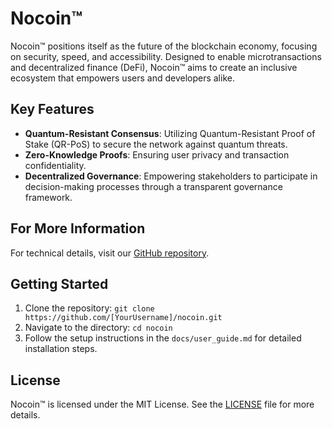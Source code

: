 # Nocoin™

Nocoin™ positions itself as the future of the blockchain economy, focusing on security, speed, and accessibility. Designed to enable microtransactions and decentralized finance (DeFi), Nocoin™ aims to create an inclusive ecosystem that empowers users and developers alike.

## Key Features
- **Quantum-Resistant Consensus**: Utilizing Quantum-Resistant Proof of Stake (QR-PoS) to secure the network against quantum threats.
- **Zero-Knowledge Proofs**: Ensuring user privacy and transaction confidentiality.
- **Decentralized Governance**: Empowering stakeholders to participate in decision-making processes through a transparent governance framework.

## For More Information
For technical details, visit our [GitHub repository](https://github.com/[0MNIP0TENTS]/nocoin).

## Getting Started
1. Clone the repository: `git clone https://github.com/[YourUsername]/nocoin.git`
2. Navigate to the directory: `cd nocoin`
3. Follow the setup instructions in the `docs/user_guide.md` for detailed installation steps.

## License
Nocoin™ is licensed under the MIT License. See the [LICENSE](LICENSE) file for more details.
